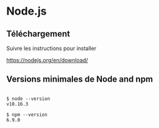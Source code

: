 
# Node.js

## Téléchargement

Suivre les instructions pour installer

https://nodejs.org/en/download/

## Versions minimales de Node and npm
```

$ node --version
v10.16.3

$ npm --version
6.9.0



```


